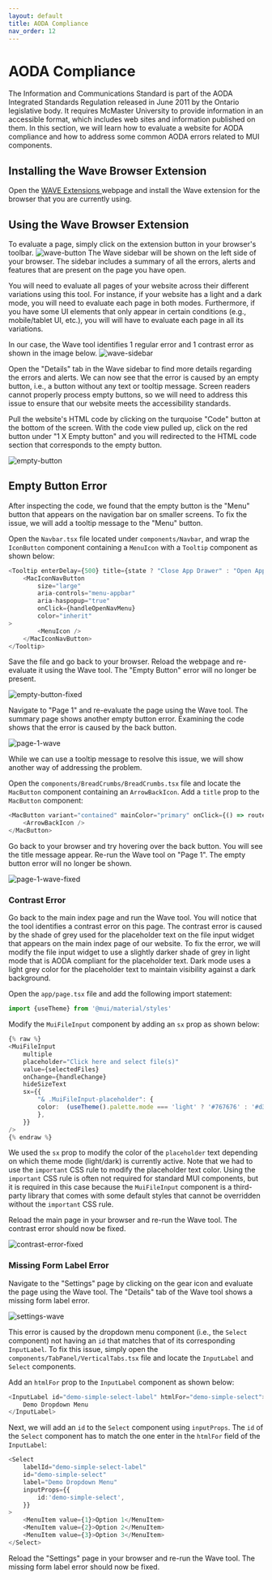 ```yaml
---
layout: default
title: AODA Compliance
nav_order: 12
---
```


# AODA Compliance 

The Information and Communications Standard is part of the AODA Integrated Standards Regulation released in June 2011 by the Ontario legislative body. It requires McMaster University to provide information in an accessible format, which includes web sites and information published on them. In this section, we will learn how to evaluate a website for AODA compliance and how to address some common AODA errors related to MUI components.

## Installing the Wave Browser Extension
Open the [WAVE Extensions ](https://wave.webaim.org/extension/) webpage and install the Wave extension for the browser that you are currently using. 

## Using the Wave Browser Extension
To evaluate a page, simply click on the extension button in your browser's toolbar.
![wave-button](assets/img/wave-button.png)
The Wave sidebar will be shown on the left side of your browser. The sidebar includes a summary of all the errors, alerts and features that are present on the page you have open.

You will need to evaluate all pages of your website across their different variations using this tool. For instance, if your website has a light and a dark mode, you will need to evaluate each page in both modes. Furthermore, if you have some UI elements that only appear in certain conditions (e.g., mobile/tablet UI, etc.), you will will have to evaluate each page in all its variations. 

In our case, the Wave tool identifies 1 regular error and 1 contrast error as shown in the image below. 
![wave-sidebar](assets/img/wave-sidebar.png)

Open the "Details" tab in the Wave sidebar to find more details regarding the errors and alerts. We can now see that the error is caused by an empty button, i.e., a button without any text or tooltip message. Screen readers cannot properly process empty buttons, so we will need to address this issue to ensure that our website meets the accessibility standards.

Pull the website's HTML code by clicking on the turquoise "Code" button at the bottom of the screen. With the code view pulled up, click on the red button under "1 X Empty button" and you will redirected to the HTML code section that corresponds to the empty button. 

![empty-button](assets/img/empty-button.png)

## Empty Button Error
After inspecting the code, we found that the empty button is the "Menu" button that appears on the navigation bar on smaller screens. To fix the issue, we will add a tooltip message to the "Menu" button.

Open the `Navbar.tsx` file located under `components/Navbar`, and wrap the `IconButton` component containing a `MenuIcon` with a `Tooltip` component as shown below:
```ts
<Tooltip enterDelay={500} title={state ? "Close App Drawer" : "Open App Drawer"}>
	<MacIconNavButton
		size="large"
		aria-controls="menu-appbar"
		aria-haspopup="true"
		onClick={handleOpenNavMenu}
		color="inherit"
>
		<MenuIcon />
	</MacIconNavButton>
</Tooltip>
```

Save the file and go back to your browser. Reload the webpage and re-evaluate it using the Wave tool. The "Empty Button" error will no longer be present. 

![empty-button-fixed](assets/img/empty-button-fixed.png)

Navigate to "Page 1" and re-evaluate the page using the Wave tool. The summary page shows another empty button error. Examining the code shows that the error is caused by the back button.

![page-1-wave](assets/img/page-1-wave.png)

While we can use a tooltip message to resolve this issue, we will show another way of addressing the problem.

Open the `components/BreadCrumbs/BreadCrumbs.tsx` file and locate the `MacButton` component containing an `ArrowBackIcon`. Add a `title` prop to the `MacButton` component:
```ts
<MacButton variant="contained" mainColor="primary" onClick={() => router.back()} title={"Back"}>
    <ArrowBackIcon />
</MacButton>
```

Go back to your browser and try hovering over the back button. You will see the title message appear.
Re-run the Wave tool on "Page 1". The empty button error will no longer be shown.

![page-1-wave-fixed](assets/img/page-1-wave-fixed.png)

### Contrast Error
Go back to the main index page and run the Wave tool. You will notice that the tool identifies a contrast error on this page. The contrast error is caused by the shade of grey used for the placeholder text on the file input widget that appears on the main index page of our website. To fix the error, we will modify the file input widget to use a slightly darker shade of grey in light mode that is AODA compliant for the placeholder text. Dark mode uses a light grey color for the placeholder text to maintain visibility against a dark background.

Open the `app/page.tsx` file and add the following import statement:
```ts
import {useTheme} from '@mui/material/styles'
```
Modify the `MuiFileInput` component by adding an `sx` prop as shown below:
```ts
{% raw %}
<MuiFileInput  
	multiple  
	placeholder="Click here and select file(s)"  
	value={selectedFiles}  
	onChange={handleChange}  
	hideSizeText  
	sx={{  
		"& .MuiFileInput-placeholder": {  
		color:  (useTheme().palette.mode === 'light' ? '#767676' : '#d3d3d3') + '!important', 
		},  
	}}  
/>
{% endraw %}
```

We used the `sx` prop to modify the color of the `placeholder` text depending on which theme mode (light/dark) is currently active. Note that we had to use the `important` CSS rule to modify the placeholder text color. Using the `important` CSS rule is often not required for standard MUI components, but it is required in this case because the `MuiFileInput` component is a third-party library that comes with some default styles that cannot be overridden without the  `important` CSS rule. 

Reload the main page in your browser and re-run the Wave tool. The contrast error should now be fixed.

![contrast-error-fixed](assets/img/contrast-error-fixed.png)

### Missing Form Label Error

Navigate to the "Settings" page by clicking on the gear icon and evaluate the page using the Wave tool. The "Details" tab of the Wave tool shows a missing form label error.

![settings-wave](assets/img/settings-wave.png)

This error is caused by the dropdown menu component (i.e., the `Select` component) not having an `id` that matches that of its corresponding `InputLabel`. To fix this issue, simply open the `components/TabPanel/VerticalTabs.tsx` file and locate the `InputLabel` and `Select` components.

Add an `htmlFor` prop to the `InputLabel` component as shown below:
```ts
<InputLabel id="demo-simple-select-label" htmlFor="demo-simple-select">
	Demo Dropdown Menu
</InputLabel>
```

Next, we will add an `id` to the `Select` component using `inputProps`. The `id` of the `Select` component has to match the one enter in the `htmlFor` field of the `InputLabel`:
```ts
<Select
	labelId="demo-simple-select-label"
	id="demo-simple-select"
	label="Demo Dropdown Menu"
	inputProps={{
		id:'demo-simple-select',
	}}
>
	<MenuItem value={1}>Option 1</MenuItem>
	<MenuItem value={2}>Option 2</MenuItem>
	<MenuItem value={3}>Option 3</MenuItem>
</Select>
```

Reload the "Settings" page in your browser and re-run the Wave tool. The missing form label error should now be fixed.


